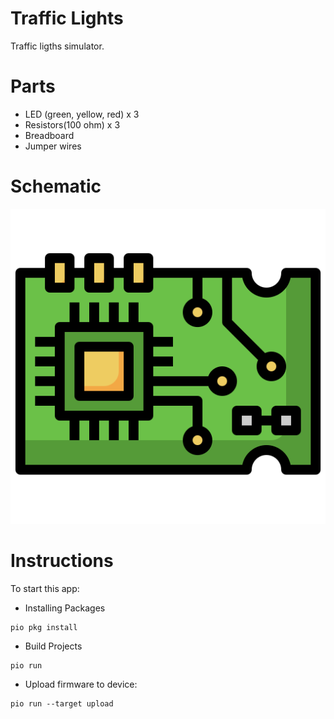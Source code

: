 # Traffic Lights

Traffic ligths simulator.

# Parts

- LED (green, yellow, red) x 3
- Resistors(100 ohm) x 3
- Breadboard
- Jumper wires

# Schematic

![Schematic](schematic/schematic.png)

# Instructions

To start this app:

- Installing Packages

```
pio pkg install
```

- Build Projects

```
pio run
```

- Upload firmware to device:

```
pio run --target upload
```
